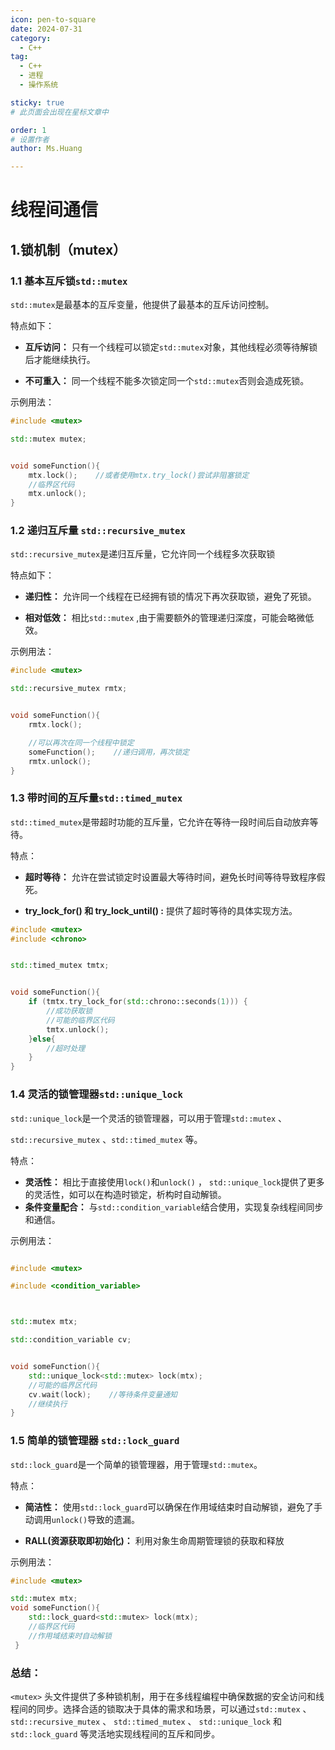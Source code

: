 ```yaml
---
icon: pen-to-square
date: 2024-07-31
category:
  - C++
tag:
  - C++
  - 进程
  - 操作系统

sticky: true
# 此页面会出现在星标文章中

order: 1
# 设置作者
author: Ms.Huang

---
```


# 线程间通信





## 1.锁机制（mutex）

### 1.1 基本互斥锁`std::mutex`

`std::mutex`是最基本的互斥变量，他提供了最基本的互斥访问控制。

特点如下：

* **互斥访问：** 只有一个线程可以锁定`std::mutex`对象，其他线程必须等待解锁后才能继续执行。

* **不可重入：** 同一个线程不能多次锁定同一个`std::mutex`否则会造成死锁。

示例用法：

```cpp
#include <mutex>

std::mutex mutex;


void someFunction(){
    mtx.lock();    //或者使用mtx.try_lock()尝试非阻塞锁定
    //临界区代码
    mtx.unlock();
}
```





### 1.2 递归互斥量 `std::recursive_mutex`

`std::recursive_mutex`是递归互斥量，它允许同一个线程多次获取锁

特点如下：

* **递归性：** 允许同一个线程在已经拥有锁的情况下再次获取锁，避免了死锁。

* **相对低效：** 相比`std::mutex` ,由于需要额外的管理递归深度，可能会略微低效。

示例用法：

```cpp
#include <mutex>

std::recursive_mutex rmtx;


void someFunction(){
    rmtx.lock();

    //可以再次在同一个线程中锁定
    someFunction();    //递归调用，再次锁定
    rmtx.unlock();
}
```



### 1.3 带时间的互斥量`std::timed_mutex`

`std::timed_mutex`是带超时功能的互斥量，它允许在等待一段时间后自动放弃等待。

特点：

* **超时等待：** 允许在尝试锁定时设置最大等待时间，避免长时间等待导致程序假死。

* **try_lock_for() 和 try_lock_until() :** 提供了超时等待的具体实现方法。

```cpp
#include <mutex>
#include <chrono>


std::timed_mutex tmtx;


void someFunction(){
    if (tmtx.try_lock_for(std::chrono::seconds(1))) {
        //成功获取锁
        //可能的临界区代码
        tmtx.unlock();
    }else{
        //超时处理    
    }
}
```





### 1.4 灵活的锁管理器`std::unique_lock`

`std::unique_lock`是一个灵活的锁管理器，可以用于管理`std::mutex` 、

`std::recursive_mutex` 、`std::timed_mutex` 等。

特点：

* **灵活性：** 相比于直接使用`lock()`和`unlock()` ， `std::unique_lock`提供了更多的灵活性，如可以在构造时锁定，析构时自动解锁。
* **条件变量配合：** 与`std::condition_variable`结合使用，实现复杂线程间同步和通信。

示例用法：

```cpp

#include <mutex>

#include <condition_variable>



std::mutex mtx;

std::condition_variable cv;


void someFunction(){
    std::unique_lock<std::mutex> lock(mtx);
    //可能的临界区代码
    cv.wait(lock);    //等待条件变量通知
    //继续执行
}
```



### 1.5 简单的锁管理器 `std::lock_guard`

`std::lock_guard`是一个简单的锁管理器，用于管理`std::mutex`。

特点：

* **简洁性：** 使用`std::lock_guard`可以确保在作用域结束时自动解锁，避免了手动调用`unlock()`导致的遗漏。

* **RALL(资源获取即初始化)：** 利用对象生命周期管理锁的获取和释放

示例用法：

```cpp
#include <mutex>

std::mutex mtx;
void someFunction(){
    std::lock_guard<std::mutex> lock(mtx);
    //临界区代码
    //作用域结束时自动解锁
 }
```



### 总结：

`<mutex>` 头文件提供了多种锁机制，用于在多线程编程中确保数据的安全访问和线程间的同步。选择合适的锁取决于具体的需求和场景，可以通过`std::mutex`  、 `std::recursive_mutex`  、 `std::timed_mutex`  、 `std::unique_lock` 和 `std::lock_guard` 等灵活地实现线程间的互斥和同步。


